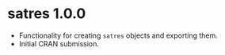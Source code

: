 # satres 1.0.0
* Functionality for creating `satres` objects and exporting them.
* Initial CRAN submission.
